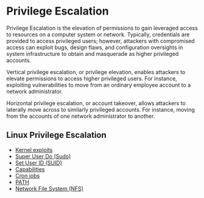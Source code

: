 # Privilege Escalation

Privilege Escalation is the elevation of permissions to gain leveraged access to resources on a computer system or network. Typically, credentials are provided to access privileged users; however, attackers with compromised access can exploit bugs, design flaws, and configuration oversights in system infrastructure to obtain and masquerade as higher privileged accounts.

Vertical privilege escalation, or privilege elevation, enables attackers to elevate permissions to access higher privileged users. For instance, exploiting vulnerabilities to move from an ordinary employee account to a network administrator.

Horizontal privilege escalation, or account takeover, allows attackers to laterally move across to similarly privileged accounts. For instance, moving from the accounts of one network administrator to another. 

## Linux Privilege Escalation

- [Kernel exploits]()
- [Super User Do (Sudo)](https://github.com/KayEm06/Linux-privilege-escalation/blob/main/Sudo.md)
- [Set User ID (SUID)](https://github.com/KayEm06/Linux-privilege-escalation/blob/main/SUID.md)
- [Capabilities](https://github.com/KayEm06/Linux-privilege-escalation/blob/main/Capabilities.md)
- [Cron jobs]()
- [PATH]()
- [Network File System (NFS)]()
